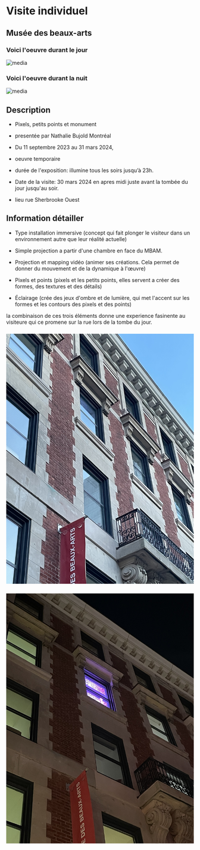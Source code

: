 # Visite individuel

##  Musée des beaux-arts

### Voici l'oeuvre durant le jour
![media](media/musée_jour.jpg)

### Voici l'oeuvre durant la nuit
![media](media/musée_nuit.jpg)


## Description
- Pixels, petits points et monument

- presentée par Nathalie Bujold Montréal
  
- Du 11 septembre 2023 au 31 mars 2024,
  
- oeuvre temporaire
  
- durée de l'exposition: illumine tous les soirs jusqu’à 23h.
  
- Date de la visite: 30 mars 2024 en apres midi juste avant la tombée du jour jusqu'au soir.
  
- lieu rue Sherbrooke Ouest


## Information détailler
- Type installation immersive (concept qui fait plonger le visiteur dans un environnement autre que leur réalité actuelle)

- Simple projection a partir d'une chambre en face du MBAM.

- Projection et mapping vidéo (animer ses créations. Cela permet de donner du mouvement et de la dynamique à l'œuvre)

- Pixels et points (pixels et les petits points, elles servent a créer des formes, des textures et des détails)

- Éclairage (crée des jeux d'ombre et de lumière, qui met l'accent sur les formes et les contours des pixels et des points)

la combinaison de ces trois éléments donne une experience fasinente au visiteure qui ce promene sur la rue lors de la tombe du jour.

###
![media](media/chambre_projecteur_jour.jpg)

###
![media](media/chambre_projecteur_nuit.jpg)
